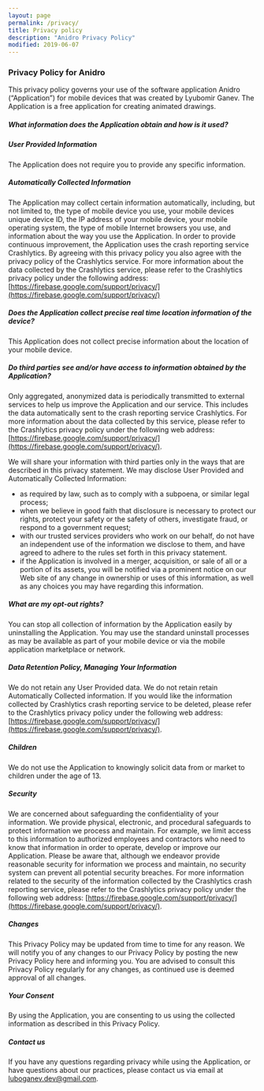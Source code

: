 ```yaml
---
layout: page
permalink: /privacy/
title: Privacy policy
description: "Anidro Privacy Policy"
modified: 2019-06-07
---
```


### Privacy Policy for Anidro
 
This privacy policy governs your use of the software application Anidro (“Application”) for mobile devices that was created by Lyubomir Ganev. The Application is a free application for creating animated drawings.
 
##### What information does the Application obtain and how is it used?
 
##### User Provided Information
The Application does not require you to provide any specific information.

##### Automatically Collected Information
The Application may collect certain information automatically, including, but not limited to, the type of mobile device you use, your mobile devices unique device ID, the IP address of your mobile device, your mobile operating system, the type of mobile Internet browsers you use, and information about the way you use the Application. 
In order to provide continuous improvement, the Application uses the crash reporting service Crashlytics. By agreeing with this privacy policy you also agree with the privacy policy of the Crashlytics service. For more information about the data collected by the Crashlytics service, please refer to the Crashlytics privacy policy under the following address: [https://firebase.google.com/support/privacy/](https://firebase.google.com/support/privacy/)
 
##### Does the Application collect precise real time location information of the device?
This Application does not collect precise information about the location of your mobile device.
 
##### Do third parties see and/or have access to information obtained by the Application?
Only aggregated, anonymized data is periodically transmitted to external services to help us improve the Application and our service. This includes the data automatically sent to the crash reporting service Crashlytics. For more information about the data collected by this service, please refer to the Crashlytics privacy policy under the following web address: [https://firebase.google.com/support/privacy/](https://firebase.google.com/support/privacy/).

We will share your information with third parties only in the ways that are described in this privacy statement.
We may disclose User Provided and Automatically Collected Information:
- as required by law, such as to comply with a subpoena, or similar legal process;
- when we believe in good faith that disclosure is necessary to protect our rights, protect your safety or the safety of others, investigate fraud, or respond to a government request;
- with our trusted services providers who work on our behalf, do not have an independent use of the information we disclose to them, and have agreed to adhere to the rules set forth in this privacy statement.
- if the Application is involved in a merger, acquisition, or sale of all or a portion of its assets, you will be notified via a prominent notice on our Web site of any change in ownership or uses of this information, as well as any choices you may have regarding this information.
 
##### What are my opt-out rights?
You can stop all collection of information by the Application easily by uninstalling the Application. You may use the standard uninstall processes as may be available as part of your mobile device or via the mobile application marketplace or network.
 
##### Data Retention Policy, Managing Your Information
We do not retain any User Provided data. We do not retain retain Automatically Collected information. If you would like the information collected by Crashlytics crash reporting service to be deleted, please refer to the Crashlytics privacy policy under the following web address: [https://firebase.google.com/support/privacy/](https://firebase.google.com/support/privacy/).
 
##### Children
We do not use the Application to knowingly solicit data from or market to children under the age of 13.
 
##### Security 
We are concerned about safeguarding the confidentiality of your information. We provide physical, electronic, and procedural safeguards to protect information we process and maintain. For example, we limit access to this information to authorized employees and contractors who need to know that information in order to operate, develop or improve our Application. Please be aware that, although we endeavor provide reasonable security for information we process and maintain, no security system can prevent all potential security breaches. For more information related to the security of the information collected by the Crashlytics crash reporting service, please refer to the Crashlytics privacy policy under the following web address: [https://firebase.google.com/support/privacy/](https://firebase.google.com/support/privacy/).
 
##### Changes
This Privacy Policy may be updated from time to time for any reason. We will notify you of any changes to our Privacy Policy by posting the new Privacy Policy here and informing you. You are advised to consult this Privacy Policy regularly for any changes, as continued use is deemed approval of all changes.
 
##### Your Consent
By using the Application, you are consenting to us using the collected information as described in this Privacy Policy.
 
##### Contact us
If you have any questions regarding privacy while using the Application, or have questions about our practices, please contact us via email at luboganev.dev@gmail.com.